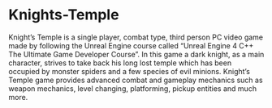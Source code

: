 # Knights-Temple

Knight’s Temple is a single player, combat type, third person PC video game made by following the Unreal Engine course called “Unreal Engine 4 C++ The Ultimate Game Developer Course”. In this game a dark knight, as a main character, strives to take back his long lost temple which has been occupied by monster spiders and a few species of evil minions. Knight’s Temple game provides advanced combat and gameplay mechanics such as weapon mechanics, level changing, platforming, pickup entities and much more.




